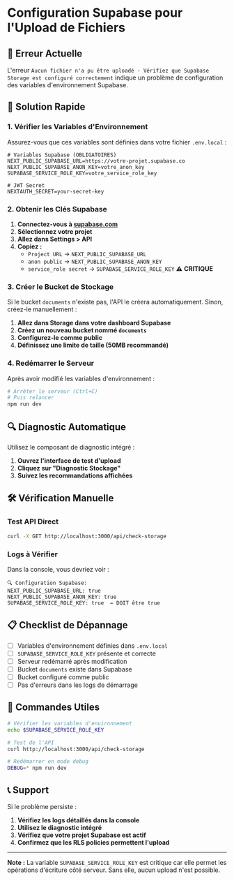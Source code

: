 # Configuration Supabase pour l'Upload de Fichiers

## 🚨 Erreur Actuelle
L'erreur `Aucun fichier n'a pu être uploadé - Vérifiez que Supabase Storage est configuré correctement` indique un problème de configuration des variables d'environnement Supabase.

## 🔧 Solution Rapide

### 1. Vérifier les Variables d'Environnement

Assurez-vous que ces variables sont définies dans votre fichier `.env.local` :

```env
# Variables Supabase (OBLIGATOIRES)
NEXT_PUBLIC_SUPABASE_URL=https://votre-projet.supabase.co
NEXT_PUBLIC_SUPABASE_ANON_KEY=votre_anon_key
SUPABASE_SERVICE_ROLE_KEY=votre_service_role_key

# JWT Secret
NEXTAUTH_SECRET=your-secret-key
```

### 2. Obtenir les Clés Supabase

1. **Connectez-vous à [supabase.com](https://supabase.com)**
2. **Sélectionnez votre projet**
3. **Allez dans Settings > API**
4. **Copiez :**
   - `Project URL` → `NEXT_PUBLIC_SUPABASE_URL`
   - `anon public` → `NEXT_PUBLIC_SUPABASE_ANON_KEY`
   - `service_role secret` → `SUPABASE_SERVICE_ROLE_KEY` ⚠️ **CRITIQUE**

### 3. Créer le Bucket de Stockage

Si le bucket `documents` n'existe pas, l'API le créera automatiquement. Sinon, créez-le manuellement :

1. **Allez dans Storage dans votre dashboard Supabase**
2. **Créez un nouveau bucket nommé `documents`**
3. **Configurez-le comme public**
4. **Définissez une limite de taille (50MB recommandé)**

### 4. Redémarrer le Serveur

Après avoir modifié les variables d'environnement :

```bash
# Arrêter le serveur (Ctrl+C)
# Puis relancer
npm run dev
```

## 🔍 Diagnostic Automatique

Utilisez le composant de diagnostic intégré :

1. **Ouvrez l'interface de test d'upload**
2. **Cliquez sur "Diagnostic Stockage"**
3. **Suivez les recommandations affichées**

## 🛠️ Vérification Manuelle

### Test API Direct

```bash
curl -X GET http://localhost:3000/api/check-storage
```

### Logs à Vérifier

Dans la console, vous devriez voir :
```
🔍 Configuration Supabase:
NEXT_PUBLIC_SUPABASE_URL: true
NEXT_PUBLIC_SUPABASE_ANON_KEY: true
SUPABASE_SERVICE_ROLE_KEY: true  ← DOIT être true
```

## 📋 Checklist de Dépannage

- [ ] Variables d'environnement définies dans `.env.local`
- [ ] `SUPABASE_SERVICE_ROLE_KEY` présente et correcte
- [ ] Serveur redémarré après modification
- [ ] Bucket `documents` existe dans Supabase
- [ ] Bucket configuré comme public
- [ ] Pas d'erreurs dans les logs de démarrage

## 🔧 Commandes Utiles

```bash
# Vérifier les variables d'environnement
echo $SUPABASE_SERVICE_ROLE_KEY

# Test de l'API
curl http://localhost:3000/api/check-storage

# Redémarrer en mode debug
DEBUG=* npm run dev
```

## 📞 Support

Si le problème persiste :

1. **Vérifiez les logs détaillés dans la console**
2. **Utilisez le diagnostic intégré**
3. **Vérifiez que votre projet Supabase est actif**
4. **Confirmez que les RLS policies permettent l'upload**

---

**Note :** La variable `SUPABASE_SERVICE_ROLE_KEY` est critique car elle permet les opérations d'écriture côté serveur. Sans elle, aucun upload n'est possible.
